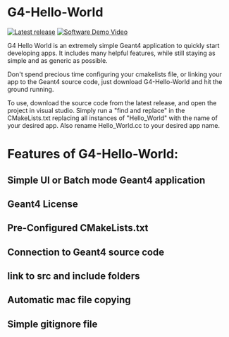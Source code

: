 # G4-Hello-World

[![Latest release](https://img.shields.io/badge/Release:-v0.1.0-violet)](https://github.com/john9francis/G4-Hello-World/releases/latest) 
[![Software Demo Video](https://img.shields.io/badge/Software_demo-YouTube-red)](https://www.youtube.com/channel/UCDJQomy5ICn2fkJWiCm9Dig)

G4 Hello World is an extremely simple Geant4 application to quickly start developing apps. It includes many helpful features, while still staying as simple and as generic as possible.

Don't spend precious time configuring your cmakelists file, or linking your app to the Geant4 source code, just download G4-Hello-World and hit the ground running.

To use, download the source code from the latest release, and open the project in visual studio. Simply run a "find and replace" in the CMakeLists.txt replacing all instances of "Hello_World" with the name of your desired app. Also rename Hello_World.cc to your desired app name.

# Features of G4-Hello-World:
## Simple UI or Batch mode Geant4 application
## Geant4 License
## Pre-Configured CMakeLists.txt
## Connection to Geant4 source code
## link to src and include folders
## Automatic mac file copying
## Simple gitignore file
